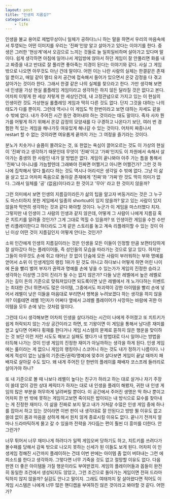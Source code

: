 ```yaml
---
layout: post
title: "인생의 지름길?"
categories:
    - life
---
```


인생을 불교 용어로 제법무상이니 일체가 공하다느니 하는 말을 하면서 우리의 마음속에서 투영되는 어떤 이미지를 우리는 '진짜'인양 알고 살아가고 있다는 이야기를 한다. 중생은 그러한 '현상계'에서 오감으로 느끼는 것들로 늘 일희일비하며 살아가고 있다며 말이다. 쉽게 생각하면 아침에 일어나서 게임방에 앉아서 하던 게임이 잘 안풀리면 화를 내고 짜증을 내고 반대로 잘 풀리면 좋아죽는 지경이 된다는 이야기와 같다. 사실 그 게임밖으로 나오면 아무것도 아닌 건데 말이다. 어떤 이는 나란 사람의 실체는 한결같은 존재일 뿐이고, 매일 같이 멀티 유저 공간에 접속해서 들어가 있으면서 온갖 감정을 다 겪고 살아가는 것이라 한다. 그래서 한결 같은 나의 실체를 찾으라고 한다. 가만 생각해 보면 내 인생을 가상 현실 롤플레잉 게임이라고 생각하든 하지 않든 달라질 것은 없다고 본다. 어차피 이렇게 한 세상 저렇게 한 세상인건데, 내 고정관념으로 가지고 있는 이 현실의 인생이란 것도 가상현실 롤플레잉 게임과 딱히 다른 것도 없다. 단지 그것을 대하는 나의 태도가 다를 뿐이지. 그런데 역시나 이 게임도 딱 한번이라고 보면 대하는 자세도 같을 수 밖에 없다. 내가 주어진 시간 동안 겪어내야 하는 것이라는 태도 말이다. 죽자 사자 뭔가를 어떻게 하기 위해서 온갖 감정의 모양새를 다 구경하고 나온다기 보단, 여러 번 경험한 적 있는 게임을 해나가듯 여유있게 해나갈 수 있는 것이다. 어차피 짜증나서 restart 할 수 없는 것이라면 여유롭게 끝까지 가는 그 여정을 즐기라는 것이다. 

분노가 치솟거나 슬픔이 몰려오는 것, 또 한없는 욕심이 끌어오르는 것도 이 가상의 현실이 '진짜'라고 생각하기 때문인데 무엇이 '진짜'이고 '가짜'인지도 이 차원에서 속해서 살아가는 중생의 한 사람인 내가 알 방법은 없다. 게임이 끝나봐야 아주 가는 틈을 통해서 '진짜'냐 아니냐를 가늠할텐데 그래봐야 진짜면 어쩔거고 아니면 어쩔건가? 그런 것 하나에 집착해서 맞다 틀리다 하는 것도 역시나 어리석은 생각일 수 밖에 없다. 그냥 이 삶을 살고 있고 어차피 죽음으로 돌아갈 존재에게 '진짜'와 '가짜'란 것도 딱히 의미가 없다. 그래서 일체를 '공' (없음)이다라고 한 것이고 '무아' 라고 한 것이지 않을까?

그런 의미에서 보면 인생의 지름길이라든가 삶의 팁을 알고자 버둥거리는 것은 그 누구도 마스터하지 못한 게임에서 일종의 shortcut이 있지 않을까? 알고 있는 사람이 있지 않을까 막연히 생각하는 것과 같다 봐야할 것이다. 누군가 이 게임을 마스터했다 치자. 그렇지만 내 인생이 그 사람의 인생과 같지 않은데, 어떻게 그 사람이 나에게 지름길 혹은 치트키를 알려줄 것인가? 그게 그대로 먹힐 수 있을까? 또 인생이란 게임을 수천 수만번 리플레이한다고 하더라도 그게 같은 스토리를 놓고 계속 리플레이할 수 있는 것이 아닌 이상 어떤 것이 지름길인지 어떻게 안다는 것인가? 

소위 인간에게 인생의 지름길이라는 것은 인생을 모든 이들이 인정할 만큼 보편타당하게 잘 살아갔다 하는 플레이어들, 즉 성인들의 모습을 따라가는 것으로 알고 있다. 하지만 그들이 아무것도 손에 쥐고 태어난 것 없이 단숨에 모든 사람이 부러워하는 부와 명예를 얻어서 소위 이 인생게임의 랭킹 1위가 된 것도 아니고 하다보니 어떻게 하면 어린 나이에 돈을 빨리 벌어 부자가 권력과 명예를 손에 넣을 수 있는가가 게임의 진정한 승라고 생각하는 이상엔 그것이 진리가 될 수는 없지 않은가? 다들 낮은 레벨에서 높은 레벨로 가는 길이 돈의 기준으로 맞춰져있다면 되도록이면 낮은 레벨에서 개 노가다하는 이벤트는 최대한 건너 뛰면서도 많은 아이템, 그중에서도 파괴력이 강한 아이템을 빨리 손에 넣어서 레벨이 낮은 이들을 마음대로 부리면서 행복을 누려보겠다 하는 생각을 하지 않을까? 이를테면 레벨 1인자가 어쩌다 옆에서 고레벨 플레이어가 사망하는 바람에 귀한 아이템을 모두 손에 넣는 것처럼 말이다.

그런데 다시 생각해보면 어차피 인생을 살다가라는 시간이 나에게 주어졌고 또 치트키가 쉽게 허락되지 않는 가상 공간이라고 하면, 또 기왕이면 이 게임을 통해서 남다른 재미를 얻고 싶다면 어쩌다 횡재를 한다거나 게임 시스템의 문제로 뜯하지 않은 행운을 맞이하는 것 보단 이런 저런 시도도 해보고 실패도 했다가 내 방법대로 다시 일어나는 방법을 터득해 나가는 것이 인생 게임의 진정한 재미가 아닐까하는 생각을 하게 된다. 인생 게임에는 룰이라는 게 없으니 게임의 랭킹이니 스코어니 하는 것도 내가 정하기 나름이다. 나에게 적성이 없는 남들의 기준(돈/권력/명예)에 맞추어 살다보면 게임이 끝날 때까지 패배자로 살아갈 수도 있다. 왜 내게 주어진 단 한번의 플레이를 패배자 코스프레 들러리로 살아가야 하나?

또 내 기준으로 볼 때 나보다 레벨이 높다는 친구가 하라고 하는 대로 살거나 자기 주장이 쓸데 없이 강한 상대 케릭터가 하자는 대로 내 인생을 플레이 해봤자, 귀한 내 인생 게임의 많은 부분을 허무하게 날려버릴 뿐이다. 이 공간에서 주어진 생명은 딱 하나 뿐이고 어차피 한 번 밖에 못하는 게임이고보면 죽이되든 밥이되는 내 방식으로 묘수를 찾아내는 게 진정한 재미다. 이 삶을 진짜로 보지 말고 내가 거쳐갈 수많은 인생 게임 중에 하나를 잡아서 하고 있는 것이라면 이번 판이 내 생각대로 잘 안된다고 방방 뛸 이유도 없고 쓸데 없이 몸과 마음을 상하게 해서 원치 않게 종료시킬 이유도 없다. 끝나기 전까지 얼마나 드라마틱하게 몰고 갈 수 있을까 전략을 가다듬는 편이 훨씬 더 흥미를 더한다. 안 그런가?

너무 튀어서 너무 재미나게 하려다가 일찍 게임오버 당하기도 하고, 치트키를 쓰려다가 몰수패를 당해서 감옥 밖으로 나오지 못하는 신세가 된 이들도 보게 된다. 어차피 이 인생게임 정해진 시간까지 플레이하는 건데 이번 판에는 아이템 좀 없이 버텨내는 그런 에피소드를 한다고 생각하자. 그렇다면 너무 기죽을 것도 없고 절망할 이유도 없다. 다음 판엔 더 좋은 아이템들 가질 행운이라도 부여받겠지. 게임의 플레이어들과 몹들이 완전히 동일한 조건에서 생성되지도 않았고, 그런 조건으로 돌아가는 게임이면 전혀 드라마틱하지 않지 않을까? 실감도 안나고 말이지. 그래도 여태까지 잘 살아왔다면 적어도 이 게임 시스템은 나에게 너무 많은 핸디캡을 부여하진 않은 것이라고 봐야할 것 같다. 어떤가?
